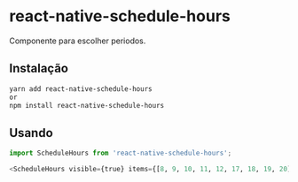 # react-native-schedule-hours

Componente para escolher periodos.

## Instalação


```bash
yarn add react-native-schedule-hours
or 
npm install react-native-schedule-hours
```

## Usando

```python
import ScheduleHours from 'react-native-schedule-hours';

<ScheduleHours visible={true} items={[8, 9, 10, 11, 12, 17, 18, 19, 20]} />
```
